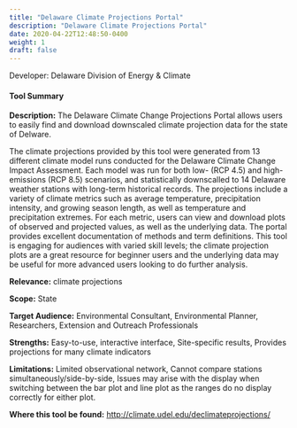 ```yaml
---
title: "Delaware Climate Projections Portal"
description: "Delaware Climate Projections Portal"
date: 2020-04-22T12:48:50-0400
weight: 1
draft: false
---
```

Developer: Delaware Division of Energy & Climate

#### Tool Summary
**Description:** The Delaware Climate Change Projections Portal allows users to easily find and download downscaled climate projection data for the state of Delware.  

The climate projections provided by this tool were generated from 13 different climate model runs conducted for the Delaware Climate Change Impact Assessment. Each model was run for both low- (RCP 4.5) and high-emissions (RCP 8.5) scenarios, and statistically downscalled to 14 Delaware weather stations with long-term historical records. The projections include a variety of climate metrics such as average temperature, precipitation intensity, and growing season length, as well as temperature and precipitation extremes. For each metric, users can view and download plots of observed and projected values, as well as the underlying data. The portal provides excellent documentation of methods and term definitions. This tool is engaging for audiences with varied skill levels; the climate projection plots are a great resource for beginner users and the underlying data may be useful for more advanced users looking to do further analysis.


**Relevance:** climate projections

**Scope:** State

**Target Audience:** Environmental Consultant, Environmental Planner, Researchers, Extension and Outreach Professionals

**Strengths:** Easy-to-use, interactive interface, Site-specific results, Provides projections for many climate indicators

**Limitations:** Limited observational network, Cannot compare stations simultaneously/side-by-side, Issues may arise with the display when switching between the bar plot and line plot as the ranges do no display correctly for either plot.

**Where this tool be found:** http://climate.udel.edu/declimateprojections/
